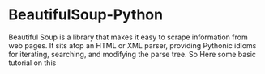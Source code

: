 # BeautifulSoup-Python
Beautiful Soup is a library that makes it easy to scrape information from web pages. It sits atop an HTML or XML parser, providing Pythonic idioms for iterating, searching, and modifying the parse tree. So Here some basic tutorial on this
